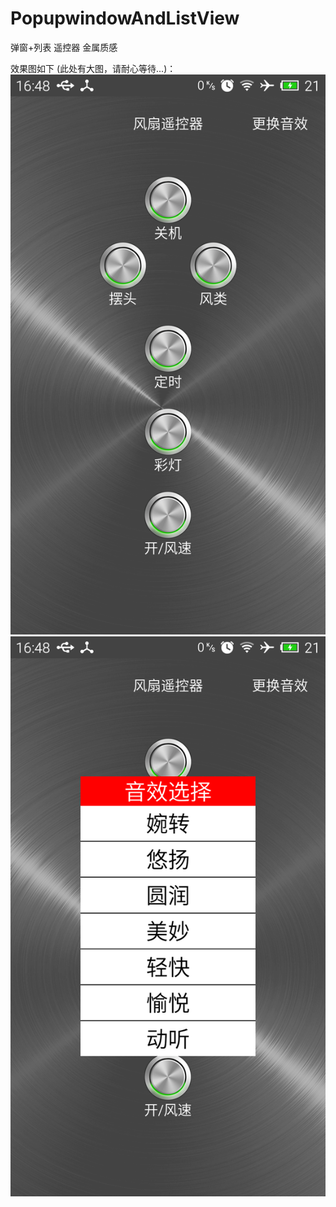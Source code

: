 # PopupwindowAndListView
弹窗+列表  遥控器 金属质感

效果图如下 (此处有大图，请耐心等待...)： 
![](https://github.com/hnyer/PopupwindowAndListView/blob/master/1.png "图片说明")  
![](https://github.com/hnyer/PopupwindowAndListView/blob/master/2.png "图片说明")  

